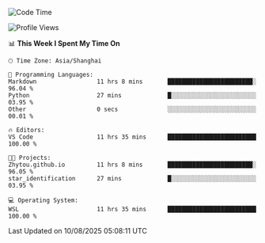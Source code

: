<!--START_SECTION:waka-->
![Code Time](http://img.shields.io/badge/Code%20Time-3%2C066%20hrs%2025%20mins-blue)

![Profile Views](http://img.shields.io/badge/Profile%20Views-0-blue)

📊 **This Week I Spent My Time On** 

```text
🕑︎ Time Zone: Asia/Shanghai

💬 Programming Languages: 
Markdown                 11 hrs 8 mins       ████████████████████████░   96.04 % 
Python                   27 mins             █░░░░░░░░░░░░░░░░░░░░░░░░   03.95 % 
Other                    0 secs              ░░░░░░░░░░░░░░░░░░░░░░░░░   00.01 % 

🔥 Editors: 
VS Code                  11 hrs 35 mins      █████████████████████████   100.00 % 

🐱‍💻 Projects: 
Zhytou.github.io         11 hrs 8 mins       ████████████████████████░   96.05 % 
star_identification      27 mins             █░░░░░░░░░░░░░░░░░░░░░░░░   03.95 % 

💻 Operating System: 
WSL                      11 hrs 35 mins      █████████████████████████   100.00 % 
```


 Last Updated on 10/08/2025 05:08:11 UTC
<!--END_SECTION:waka-->